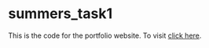 # summers_task1
This is the code for the portfolio website. To visit [click here](https://rdev1997.github.io/summers_task1/).
